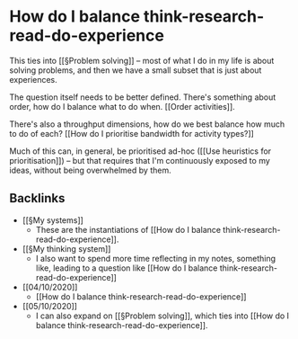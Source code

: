 # How do I balance think-research-read-do-experience
This ties into [[§Problem solving]] – most of what I do in my life is about solving problems, and then we have a small subset that is just about experiences.

The question itself needs to be better defined. There's something about order, how do I balance what to do when. [[Order activities]].

There's also a throughput dimensions, how do we best balance how much to do of each?
[[How do I prioritise bandwidth for activity types?]]

Much of this can, in general, be prioritised ad-hoc ([[Use heuristics for prioritisation]]) – but that requires that I'm continuously exposed to my ideas, without being overwhelmed by them.

<!--          -->

## Backlinks
* [[§My systems]]
	* These are the instantiations of [[How do I balance think-research-read-do-experience]].
* [[§My thinking system]]
	* I also want to spend more time reflecting in my notes, something like, leading to a question like [[How do I balance think-research-read-do-experience]]
* [[04/10/2020]]
	* [[How do I balance think-research-read-do-experience]]
* [[05/10/2020]]
	* I can also expand on [[§Problem solving]], which ties into [[How do I balance think-research-read-do-experience]].

<!-- #Life -->

<!-- {BearID:68D19327-C4DC-4A7B-A861-8BEB5254A955-15756-00001303ADDEB881} -->
